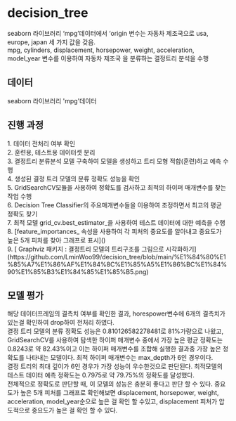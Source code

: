 # decision_tree
seaborn 라이브러리 ‘mpg’데이터에서 ‘origin 변수는 자동차 제조국으로 usa, europe, japan 세 가지 값을 갖음.<br>
mpg, cylinders, displacement, horsepower, weight, acceleration, model_year 변수를 이용하여 자동차 제조국 을 분류하는 결정트리 분석을 수행

<h2>데이터</h2>
seaborn 라이브러리 'mpg'데이터

<h2>진행 과정</h2>
  1. 데이터 전처리 여부 확인<br>
  2. 훈련용, 테스트용 데이터셋 분리<br>
  3. 결정트리 분류분석 모델 구축하여 모델을 생성하고 트리 모형 적합(훈련)하고 예측 수행<br>
  4. 생성된 결정 트리 모델의 분류 정확도 성능을 확인<br>
  5. GridSearchCV모듈을 사용하여 정확도를 검사하고 최적의 하이퍼 매개변수를 찾는 작업 수행<br>
  6. Decision Tree Classifier의 주요매개변수들을 이용하여 조정하면서 최고의 평균 정확도 찾기<br>
  7. 최적 모델 grid_cv.best_estimator_을 사용하여 테스트 데이터에 대한 예측을 수행<br>
  8. [feature_importances_ 속성을 사용하여 각 피처의 중요도를 알아내고 중요도가 높은 5개 피처를 찾아 그래프로 표시]()<br>
  9. [ Graphviz 패키지 : 결정트리 모델의 트리구조를 그림으로 시각화하기](https://github.com/LminWoo99/decision_tree/blob/main/%E1%84%80%E1%85%A7%E1%86%AF%E1%84%8C%E1%85%A5%E1%86%BC%E1%84%90%E1%85%B3%E1%84%85%E1%85%B5.png)<br>
  

<h2>모델 평가</h2>
해당 데이터프레임의 결측치 여부를 확인한 결과, horespower변수에 6개의 결측치가 있는걸 확인하여 drop하여 전처리 하였다.<br>
결정 트리 모델의 분류 정확도 성능은 0.810126582278481로 81%가량으로 나왔고, GridSearchCV를 사용하여 탐색한 하이퍼 매개변수 중에서 가장 높은 평균 정확도는 0.8243로 약 82.43%이고 이는 하이퍼 매개변수를 조합해 실행한 결과중 가장 높은 정확도를 나타내는 모델이다. 최적 하이퍼 매개변수는 max_depth가 6인 경우이다.<br> 결정 트리의 최대 깊이가 6인 경우가 가장 성능이 우수한것으로 판단된다. 최적모델의 테스트 데이터 예측 정확도는 0.7975로 약 79.75%의 정확도를 달성했다.<br> 전체적으로 정확도로 판단할 때, 이 모델의 성능은 충분히 좋다고 판단 할 수 있다. 중요도가 높은 5개 피처를 그래프로 확인해보면 displacement, horsepower, weight, acceleration, model_year순으로 높은 걸 확인 할 수있고, displacement 피처가 압도적으로 중요도가 높은 걸 확인 할 수 있다.
